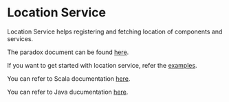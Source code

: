 Location Service
=========================

Location Service helps registering and fetching location of components and services.

The paradox document can be found [here](https://tmtsoftware.github.io/csw-prod/).

If you want to get started with location service, refer the [examples](https://tmtsoftware.github.io/csw-prod/location.html).

You can refer to Scala documentation [here](https://tmtsoftware.github.io/csw-prod/api/scala/index.html).

You can refer to Java ducumentation [here](https://tmtsoftware.github.io/csw-prod/api/java/?/index.html).